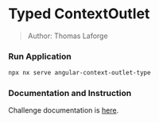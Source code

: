 # Typed ContextOutlet

> Author: Thomas Laforge

### Run Application

```bash
npx nx serve angular-context-outlet-type
```

### Documentation and Instruction

Challenge documentation is [here](https://angular-challenges.vercel.app/challenges/angular/4-angular-context-outlet-typed/).
